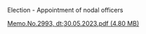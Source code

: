 Election - Appointment of nodal officers

[Memo.No.2993, dt;30.05.2023.pdf (4.80 MB)](../files/41b613bd-d57f-4d31-9d32-eae6c4ad08e0.pdf)